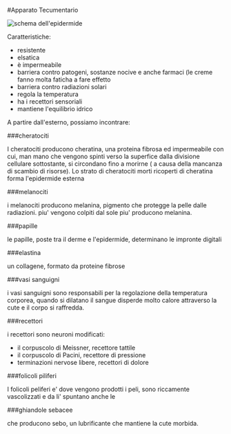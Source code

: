 #Apparato Tecumentario

![schema dell'epidermide](/home/bercio/Scuola/Scienze/Images/apparato_tecumentario.jpg)

Caratteristiche:

- resistente
- elsatica
- è impermeabile
- barriera contro patogeni, sostanze nocive e anche farmaci (le creme fanno
  molta faticha a fare effetto
- barriera contro radiazioni solari
- regola la temperatura
- ha i recettori sensoriali
- mantiene l'equilibrio idrico

A partire dall'esterno, possiamo incontrare:

###cheratociti

I cheratociti producono cheratina, una proteina fibrosa ed impermeabile con cui,
man mano che vengono spinti verso la superfice dalla divisione cellulare
sottostante, si circondano fino a morirne ( a causa della mancanza di scambio di
risorse). Lo strato di cheratociti morti ricoperti di cheratina forma
l'epidermide esterna

###melanociti

i melanociti producono melanina, pigmento che protegge la pelle dalle
radiazioni. piu' vengono colpiti dal sole piu' producono melanina.

###papille

le papille, poste tra il derme e l'epidermide, determinano le impronte digitali

###elastina

un collagene, formato da proteine fibrose

###vasi sanguigni

i vasi sanguigni sono responsabili per la regolazione della temperatura
corporea, quando si dilatano il sangue disperde molto calore attraverso la cute
e il corpo si raffredda.

###recettori

i recettori sono neuroni modificati:

- il corpuscolo di Meissner, recettore tattile
- il corpuscolo di Pacini, recettore di pressione
- terminazioni nervose libere, recettori di dolore

###folicoli piliferi 

I folicoli peliferi e' dove vengono prodotti i peli, sono riccamente
vascolizzati e da li' spuntano anche le 

###ghiandole sebacee

che producono sebo, un lubrificante che mantiene la cute morbida.
